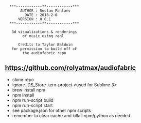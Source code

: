       ***------------**------------***   
           AUTHOR : Ruslan Pantaev
             DATE : 2018-2-6
          VERSION : 0.0.1
      ***------------**------------***

       3d visualizations & renderings
            of music using regl
             
          Credits to Taylor Baldwin
       for permission to build off of
            the audiofabric repo
   https://github.com/rolyatmax/audiofabric   
   ---   
* clone repo
* ignore
   .DS_Store
   .tern-project <used for Sublime 3>
* brew install npm
* npm install <nodes as needed>
* npm run-script build
* npm run-script start <for real-time dev using budo>
* see package.json for other npm scripts
* remember to clear cache and killall npm/python as needed       
